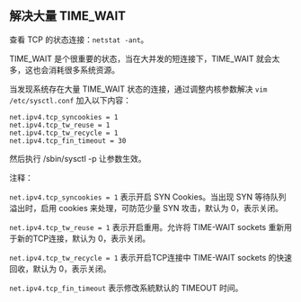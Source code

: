 ## 解决大量 TIME_WAIT

查看 TCP 的状态连接：`netstat -ant`。

TIME_WAIT 是个很重要的状态，当在大并发的短连接下，TIME_WAIT 就会太多，这也会消耗很多系统资源。

当发现系统存在大量 TIME_WAIT 状态的连接，通过调整内核参数解决 `vim /etc/sysctl.conf` 加入以下内容：

```
net.ipv4.tcp_syncookies = 1 
net.ipv4.tcp_tw_reuse = 1
net.ipv4.tcp_tw_recycle = 1
net.ipv4.tcp_fin_timeout = 30
```

然后执行 /sbin/sysctl -p 让参数生效。

注释：

`net.ipv4.tcp_syncookies = 1` 表示开启 SYN Cookies。当出现 SYN 等待队列溢出时，启用 cookies 来处理，可防范少量 SYN 攻击，默认为 0，表示关闭。

`net.ipv4.tcp_tw_reuse = 1` 表示开启重用。允许将 TIME-WAIT sockets 重新用于新的TCP连接，默认为 0，表示关闭。

`net.ipv4.tcp_tw_recycle = 1` 表示开启TCP连接中 TIME-WAIT sockets 的快速回收，默认为 0，表示关闭。

`net.ipv4.tcp_fin_timeout` 表示修改系統默认的 TIMEOUT 时间。



